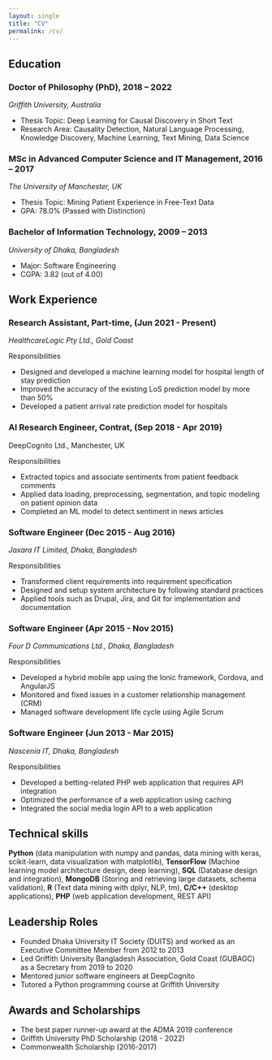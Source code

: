 ```yaml
---
layout: single
title: "CV"
permalink: /cv/
---
```

## Education
### Doctor of Philosophy (PhD), 2018 – 2022
*Griffith University, Australia*

- Thesis Topic: Deep Learning for Causal Discovery in Short Text
- Research Area: Causality Detection, Natural Language Processing, Knowledge Discovery, Machine Learning, 
Text Mining, Data Science 

### MSc in Advanced Computer Science and IT Management, 2016 – 2017
*The University of Manchester, UK*

- Thesis Topic: Mining Patient Experience in Free-Text Data
- GPA: 78.0% (Passed with Distinction)

### Bachelor of Information Technology, 2009 – 2013
*University of Dhaka, Bangladesh*

- Major: Software Engineering
- CGPA: 3.82 (out of 4.00)

## Work Experience
### Research Assistant, Part-time, (Jun 2021 - Present)
*HealthcareLogic Pty Ltd., Gold Coast*

Responsibilities 
- Designed and developed a machine learning model for hospital length of stay prediction
- Improved the accuracy of the existing LoS prediction model by more than 50%
- Developed a patient arrival rate prediction model for hospitals

### AI Research Engineer, Contrat, (Sep 2018 - Apr 2019)
DeepCognito Ltd., Manchester, UK

Responsibilities 
- Extracted topics and associate sentiments from patient feedback comments
- Applied data loading, preprocessing, segmentation, and topic modeling on patient opinion data
- Completed an ML model to detect sentiment in news articles

### Software Engineer (Dec 2015 - Aug 2016)
*Jaxara IT Limited, Dhaka, Bangladesh*

Responsibilities 
- Transformed client requirements into requirement specification
- Designed and setup system architecture by following standard practices
- Applied tools such as Drupal, Jira, and Git for implementation and documentation
  
### Software Engineer (Apr 2015 - Nov 2015)
*Four D Communications Ltd., Dhaka, Bangladesh*

Responsibilities 
- Developed a hybrid mobile app using the Ionic framework, Cordova, and AngularJS
- Monitored and fixed issues in a customer relationship management (CRM)
- Managed software development life cycle using Agile Scrum
  
### Software Engineer (Jun 2013 - Mar 2015)
*Nascenia IT, Dhaka, Bangladesh*

Responsibilities 
- Developed a betting-related PHP web application that requires API integration
- Optimized the performance of a web application using caching
- Integrated the social media login API to a web application

## Technical skills
**Python** (data manipulation with numpy and pandas, data mining with keras, scikit-learn, data 
visualization with matplotlib), **TensorFlow** (Machine learning model architecture design, deep 
learning), **SQL** (Database design and integration), **MongoDB** (Storing and retrieving large 
datasets, schema validation), **R** (Text data mining with dplyr, NLP, tm), **C/C++** (desktop applications), 
**PHP** (web application development, REST API)

## Leadership Roles
- Founded Dhaka University IT Society (DUITS) and worked as an Executive Committee Member from 2012 to 2013
- Led Griffith University Bangladesh Association, Gold Coast (GUBAGC) as a Secretary from 2019 to 2020
- Mentored junior software engineers at DeepCognito
- Tutored a Python programming course at Griffith University

## Awards and Scholarships
- The best paper runner-up award at the ADMA 2019 conference
- Griffith University PhD Scholarship (2018 - 2022)
- Commonwealth Scholarship (2016-2017)